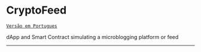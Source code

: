 # CryptoFeed

[`Versão em Portugues`](README-br.md)

dApp and Smart Contract simulating a microblogging platform or feed

---